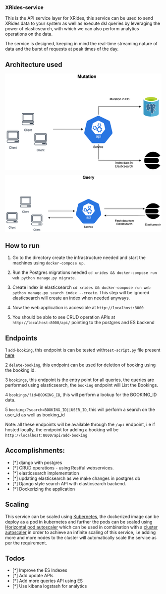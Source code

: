 ### XRides-service

This is the API service layer for XRides, this service can be used to send XRides data to your system as well as execute dsl queries by leveraging the power of elasticsearch, with which we can also perform analytics operations on the data.

The service is designed, keeping in mind the real-time streaming nature of data and the burst of requests at peak times of the day.

## Architecture used

![xrides-mutation-architecture](./architecture_images/xrides_mutation_architecture.png)

![xrides-query-architecture](./architecture_images/xrides_query_architecture.png)

## How to run

1. Go to the directory create the infrastructure needed and start the machines using `docker-compose up`.

2. Run the Postgres migrations needed  `cd xrides && docker-compose run web python manage.py migrate`.

3. Create index in elasticsearch  `cd xrides && docker-compose run web python manage.py search_index --create`. This step will be ignored. elasticsearch will create an index when needed anyways.

4. Now the web application is accessible at `http://localhost:8000`

5. You should be able to see CRUD operation APIs at `http://localhost:8000/api/` pointing to the  postgres and ES backend

## Endpoints

1 `add-booking`, this endpoint is can be tested with`test-script.py` file present [here](xrides/test_scripts/test_script_1.py)

2 `delete-booking`, this endpoint can be used for deletion of booking using the booking id.

3 `bookings`, this endpoint is the entry point for all queries, the queries are performed using elasticsearch, the `booking` endpoint will List the Bookings.

4 `bookings/?id=BOOKING_ID`, this will perform a lookup for the BOOKING_ID data.

5 `booking/?search=BOOKING_ID||USER_ID`, this will perform a search on the user_id as well as booking_id

Note: all these endpoints will be available through the `/api` endpoint, i.e if hosted locally, the endpoint for adding a booking wll be `http://localhost:8000/api/add-booking`

## Accomplishments:

- [*] django with postgres
- [*] CRUD operations - using Restful webservices.
- [*] elasticsearch implementation
- [*] updating elasticsearch as we make changes in postgres db
- [*] Django style search API with elasticsearch backend.
- [*] Dockerizing the application

## Scaling

This service can be scaled using [Kubernetes](https://kubernetes.io/), the dockerized image can be deploy as a pod in kubernetes and further the pods can be scaled using [Horizontal pod autoscaler](https://kubernetes.io/docs/tasks/run-application/horizontal-pod-autoscale/) which can be used in combination with a [cluster autoscaler](https://github.com/kubernetes/autoscaler) in order to achieve an infinite scaling of this service, i.e adding more and more nodes to the cluster will automatically scale the service as per the requirement.

## Todos

- [*] Improve the ES Indexes
- [*] Add update APIs
- [*] Add more queries API using ES
- [*] Use kibana logstash for analytics



